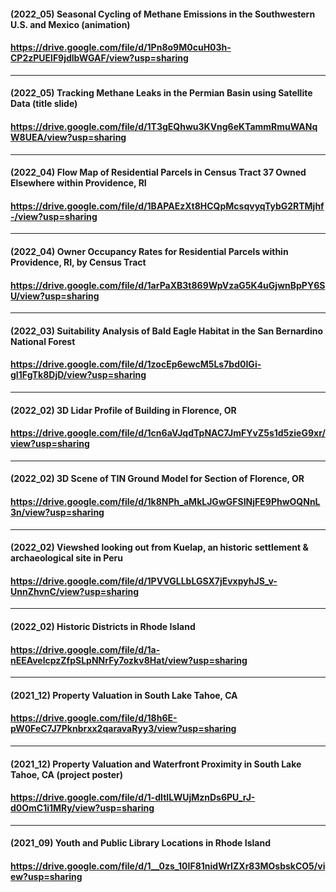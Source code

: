 #### (2022_05) Seasonal Cycling of Methane Emissions in the Southwestern U.S. and Mexico (animation)
#### https://drive.google.com/file/d/1Pn8o9M0cuH03h-CP2zPUElF9jdlbWGAF/view?usp=sharing
-----------------------------
#### (2022_05) Tracking Methane Leaks in the Permian Basin using Satellite Data (title slide)
#### https://drive.google.com/file/d/1T3gEQhwu3KVng6eKTammRmuWANqW8UEA/view?usp=sharing
-----------------------------
#### (2022_04) Flow Map of Residential Parcels in Census Tract 37 Owned Elsewhere within Providence, RI
#### https://drive.google.com/file/d/1BAPAEzXt8HCQpMcsqvyqTybG2RTMjhf-/view?usp=sharing
-----------------------------
#### (2022_04) Owner Occupancy Rates for Residential Parcels within Providence, RI, by Census Tract
#### https://drive.google.com/file/d/1arPaXB3t869WpVzaG5K4uGjwnBpPY6SU/view?usp=sharing
-----------------------------
#### (2022_03) Suitability Analysis of Bald Eagle Habitat in the San Bernardino National Forest
#### https://drive.google.com/file/d/1zocEp6ewcM5Ls7bd0IGi-gI1FgTk8DjD/view?usp=sharing
-----------------------------
#### (2022_02) 3D Lidar Profile of Building in Florence, OR
#### https://drive.google.com/file/d/1cn6aVJqdTpNAC7JmFYvZ5s1d5zieG9xr/view?usp=sharing
-----------------------------
#### (2022_02) 3D Scene of TIN Ground Model for Section of Florence, OR
#### https://drive.google.com/file/d/1k8NPh_aMkLJGwGFSINjFE9PhwOQNnL3n/view?usp=sharing
-----------------------------
#### (2022_02) Viewshed looking out from Kuelap, an historic settlement & archaeological site in Peru
#### https://drive.google.com/file/d/1PVVGLLbLGSX7jEvxpyhJS_v-UnnZhvnC/view?usp=sharing      
-----------------------------
#### (2022_02) Historic Districts in Rhode Island
#### https://drive.google.com/file/d/1a-nEEAvelcpzZfpSLpNNrFy7ozkv8Hat/view?usp=sharing     
-----------------------------
#### (2021_12) Property Valuation in South Lake Tahoe, CA
#### https://drive.google.com/file/d/18h6E-pW0FeC7J7Pknbrxx2qaravaRyy3/view?usp=sharing       
-----------------------------
#### (2021_12) Property Valuation and Waterfront Proximity in South Lake Tahoe, CA (project poster)
#### https://drive.google.com/file/d/1-dItILWUjMznDs6PU_rJ-d0OmC1i1MRy/view?usp=sharing         
-----------------------------
#### (2021_09) Youth and Public Library Locations in Rhode Island
#### https://drive.google.com/file/d/1__0zs_10IF81nidWrIZXr83MOsbskCO5/view?usp=sharing
